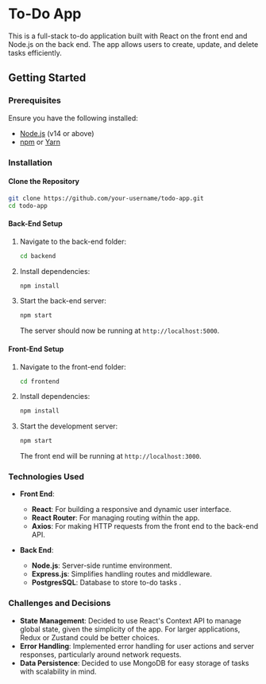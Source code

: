 # To-Do App

This is a full-stack to-do application built with React on the front end and Node.js on the back end. The app allows users to create, update, and delete tasks efficiently.

## Getting Started

### Prerequisites

Ensure you have the following installed:
- [Node.js](https://nodejs.org/) (v14 or above)
- [npm](https://www.npmjs.com/) or [Yarn](https://yarnpkg.com/)

### Installation

#### Clone the Repository

```bash
git clone https://github.com/your-username/todo-app.git
cd todo-app
```

#### Back-End Setup

1. Navigate to the back-end folder:
   ```bash
   cd backend
   ```

2. Install dependencies:
   ```bash
   npm install
   ```

3. Start the back-end server:
   ```bash
   npm start
   ```
   The server should now be running at `http://localhost:5000`.

#### Front-End Setup

1. Navigate to the front-end folder:
   ```bash
   cd frontend
   ```

2. Install dependencies:
   ```bash
   npm install
   ```

3. Start the development server:
   ```bash
   npm start
   ```
   The front end will be running at `http://localhost:3000`.

### Technologies Used

- **Front End**: 
  - **React**: For building a responsive and dynamic user interface.
  - **React Router**: For managing routing within the app.
  - **Axios**: For making HTTP requests from the front end to the back-end API.
  
- **Back End**: 
  - **Node.js**: Server-side runtime environment.
  - **Express.js**: Simplifies handling routes and middleware.
  - **PostgresSQL**: Database to store to-do tasks .

### Challenges and Decisions

- **State Management**: Decided to use React's Context API to manage global state, given the simplicity of the app. For larger applications, Redux or Zustand could be better choices.
- **Error Handling**: Implemented error handling for user actions and server responses, particularly around network requests.
- **Data Persistence**: Decided to use MongoDB for easy storage of tasks with scalability in mind.
